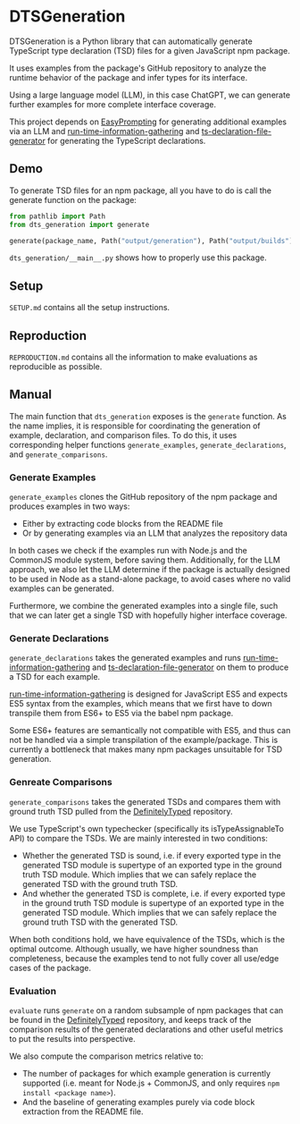 # DTSGeneration

DTSGeneration is a Python library that can automatically generate TypeScript type declaration (TSD) files for a given JavaScript npm package.

It uses examples from the package's GitHub repository to analyze the runtime behavior of the package and infer types for its interface.

Using a large language model (LLM), in this case ChatGPT, we can generate further examples for more complete interface coverage.

This project depends on [EasyPrompting](https://github.com/Mieschendahl/EasyPrompting) for generating additional examples via an LLM and [run-time-information-gathering](https://github.com/Proglang-TypeScript/run-time-information-gathering) and [ts-declaration-file-generator](https://github.com/Proglang-TypeScript/ts-declaration-file-generator) for generating the TypeScript declarations.

## Demo

To generate TSD files for an npm package, all you have to do is call the generate function on the package:
```python
from pathlib import Path
from dts_generation import generate

generate(package_name, Path("output/generation"), Path("output/builds"))  # generates declarations in output/generation/declarations
```

`dts_generation/__main__.py` shows how to properly use this package.

## Setup

`SETUP.md` contains all the setup instructions.

## Reproduction

`REPRODUCTION.md` contains all the information to make evaluations as reproducible as possible.

## Manual

The main function that `dts_generation` exposes is the `generate` function. As the name implies, it is responsible for coordinating the generation of example, declaration, and comparison files. To do this, it uses corresponding helper functions `generate_examples`, `generate_declarations`, and `generate_comparisons`.

### Generate Examples

`generate_examples` clones the GitHub repository of the npm package and produces examples in two ways:
- Either by extracting code blocks from the README file
- Or by generating examples via an LLM that analyzes the repository data

In both cases we check if the examples run with Node.js and the CommonJS module system, before saving them. Additionally, for the LLM approach, we also let the LLM determine if the package is actually designed to be used in Node as a stand-alone package, to avoid cases where no valid examples can be generated.

Furthermore, we combine the generated examples into a single file, such that we can later get a single TSD with hopefully higher interface coverage.

### Generate Declarations

`generate_declarations` takes the generated examples and runs [run-time-information-gathering](https://github.com/Proglang-TypeScript/run-time-information-gathering) and [ts-declaration-file-generator](https://github.com/Proglang-TypeScript/ts-declaration-file-generator) on them to produce a TSD for each example.

[run-time-information-gathering](https://github.com/Proglang-TypeScript/run-time-information-gathering) is designed for JavaScript ES5 and expects ES5 syntax from the examples, which means that we first have to down transpile them from ES6+ to ES5 via the babel npm package.

Some ES6+ features are semantically not compatible with ES5, and thus can not be handled via a simple transpilation of the example/package. This is currently a bottleneck that makes many npm packages unsuitable for TSD generation.

### Genreate Comparisons

`generate_comparisons` takes the generated TSDs and compares them with ground truth TSD pulled from the [DefinitelyTyped](https://github.com/DefinitelyTyped/DefinitelyTyped) repository.

We use TypeScript's own typechecker (specifically its isTypeAssignableTo API) to compare the TSDs. We are mainly interested in two conditions:
- Whether the generated TSD is sound, i.e. if every exported type in the generated TSD module is supertype of an exported type in the ground truth TSD module. Which implies that we can safely replace the generated TSD with the ground truth TSD.
- And whether the generated TSD is complete, i.e. if every exported type in the ground truth TSD module is supertype of an exported type in the generated TSD module. Which implies that we can safely replace the ground truth TSD with the generated TSD.

When both conditions hold, we have equivalence of the TSDs, which is the optimal outcome. Although usually, we have higher soundness than completeness, because the examples tend to not fully cover all use/edge cases of the package.

### Evaluation

`evaluate` runs `generate` on a random subsample of npm packages that can be found in the [DefinitelyTyped](https://github.com/DefinitelyTyped/DefinitelyTyped) repository, and keeps track of the comparison results of the generated declarations and other useful metrics to put the results into perspective.

We also compute the comparison metrics relative to:
- The number of packages for which example generation is currently supported (i.e. meant for Node.js + CommonJS, and only requires `npm install <package name>`).
- And the baseline of generating examples purely via code block extraction from the README file.